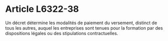 # Article L6322-38

Un décret détermine les modalités de paiement du versement, distinct de tous les autres, auquel les entreprises sont tenues pour la formation par des dispositions légales ou des stipulations contractuelles.